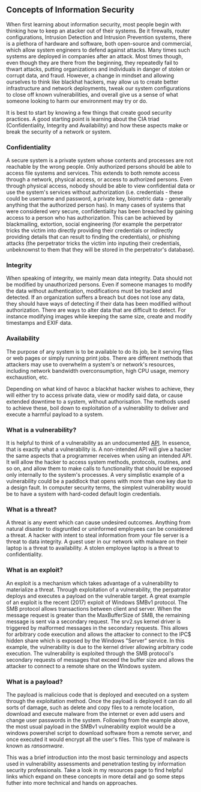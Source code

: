 ## Concepts of Information Security

When first learning about information security, most people begin with thinking how to keep an atacker out of their systems. Be it firewalls, router configurations, Intrusion Detection and Intrusion Prevention systems, there is a plethora of hardware and software, both open-source and commercial, which allow system engineers to defend against attacks. Many times such systems are deployed in companies after an attack. Most times though, even though they are there from the beginning, they repeatedly fail to thwart attacks, putting organizations and individuals in danger of stolen or corrupt data, and fraud. However, a change in mindset and allowing ourselves to think like blackhat hackers, may allow us to create better infrastructure and network deployments, tweak our system configurations to close off known vulnerabilities, and overall give us a sense of what someone looking to harm our environment may try or do.

It is best to start by knowing a few things that create good security practices. A good starting point is learning about the CIA triad (Confidentiality, Integrity and Availability) and how these aspects make or break the security of a network or system. 

### Confidentiality
A secure system is a private system whose contents and processes are not reachable by the wrong people. Only authorized persons should be able to access file systems and services. This extends to both remote access through a network, physical access, or access to authorized persons. Even through physical access, nobody should be able to view confidential data or use the system's services without authorization (i.e. credentials - these could be username and password, a private key, biometric data - generally anything that the authorized person has). In many cases of systems that were considered very secure, confidentiality has been breached by gaining access to a person who has authorization. This can be achieved by blackmailing, extortion, social engineering (for example the perpetrator tricks the victim into directly providing their credentials or indirectly providing details that can result to finding the credentials), or phishing attacks (the perpetrator tricks the victim into inputing their credentials, unbeknownst to them that they will be stored in the perpetrator's database).

### Integrity
When speaking of integrity, we mainly mean data integrity. Data should not be modified by unauthorized persons. Even if someone manages to modify the data without authentication, modifications must be tracked and detected. If an organization suffers a breach but does not lose any data, they should have ways of detecting if their data has been modified without authorization. There are ways to alter data that are difficult to detect. For instance modifying images while keeping the same size, create and modify timestamps and EXIF data. 

### Availability
The purpose of any system is to be available to do its job, be it serving files or web pages or simply running print jobs. There are different methods that attackers may use to overwhelm a system's or network's resources, including network bandwidth overconsumption, high CPU usage, memory exchaustion, etc.

Depending on what kind of havoc a blackhat hacker wishes to achieve, they will either try to access private data, view or modify said data, or cause  extended downtime to a system, without authorisation. The methods used to achieve these, boil down to exploitation of a vulnerability to deliver and execute a harmful payload to a system.

### What is a vulnerability?
It is helpful to think of a vulnerability as an undocumented [API](https://en.wikipedia.org/wiki/Application_programming_interface). In essence, that is exactly what a vulnerability is. A non-intended API will give a hacker the same aspects that a programmer receives when using an intended API. It will allow the hacker to access system methods, protocols, routines, and so on, and allow them to make calls to functionality that should be exposed only internally to the system's processes. A very simplistic example of a vulnerability could be a paddlock that opens with more than one key due to a design fault. In computer security terms, the simplest vulnerability would be to have a system with hard-coded default login credentials. 

### What is a threat?
A threat is any event which can cause undesired outcomes. Anything from natural disaster to disgruntled or uninformed employees can be considered a threat. A hacker with intent to steal information from your file server is a threat to data integrity. A guest user in our network with malware on their laptop is a threat to availability. A stolen employee laptop is a threat to confidentiality. 

### What is an exploit?
An exploit is a mechanism which takes advantage of a vulnerability to materialize a threat. Through exploitation of a vulnerability, the perpatrator deploys and executes a payload on the vulnerable target. A great example of an exploit is the recent (2017) exploit of Windows SMBv1 protocol. The SMB protocol allows transactions between client and server. When the message request is greater than the MaxBufferSize of SMB, the remaining message is sent via a secondary request. The srv2.sys kernel driver is triggered by malformed messages in the secondary requests. This allows for arbitrary code execution and allows the attacker to connect to the IPC$ hidden share which is exposed by the Windows "Server" service. In this example, the vulnerability is due to the kernel driver allowing arbitrary code execution. The vulnerability is exploited through the SMB protocol's secondary requests of messages that exceed the buffer size and allows the attacker to connect to a remote share on the Windows system.

### What is a payload?
The payload is malicious code that is deployed and executed on a system through the exploitation method. Once the payload is deployed it can do all sorts of damage, such as delete and copy files to a remote location, download and execute malware from the internet or even add users and change user passwords in the system. Following from the example above, the most usual payload in the SMBv1 vulnerability exploit would be a windows powershel script to download software from a remote server, and once executed it would encrypt all the user's files. This type of malware is known as _ransomware_.

This was a brief introduction into the most basic terminology and aspects used in vulnerability assessments and penetration testing by information security professionals. Take a look in my resources page to find helpful links which expand on these concepts in more detail and go some steps futher into more technical and hands on approaches.
